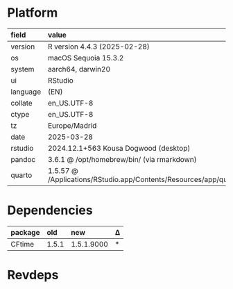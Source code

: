 # Platform

|field    |value                                                                       |
|:--------|:---------------------------------------------------------------------------|
|version  |R version 4.4.3 (2025-02-28)                                                |
|os       |macOS Sequoia 15.3.2                                                        |
|system   |aarch64, darwin20                                                           |
|ui       |RStudio                                                                     |
|language |(EN)                                                                        |
|collate  |en_US.UTF-8                                                                 |
|ctype    |en_US.UTF-8                                                                 |
|tz       |Europe/Madrid                                                               |
|date     |2025-03-28                                                                  |
|rstudio  |2024.12.1+563 Kousa Dogwood (desktop)                                       |
|pandoc   |3.6.1 @ /opt/homebrew/bin/ (via rmarkdown)                                  |
|quarto   |1.5.57 @ /Applications/RStudio.app/Contents/Resources/app/quarto/bin/quarto |

# Dependencies

|package |old   |new        |Δ  |
|:-------|:-----|:----------|:--|
|CFtime  |1.5.1 |1.5.1.9000 |*  |

# Revdeps

